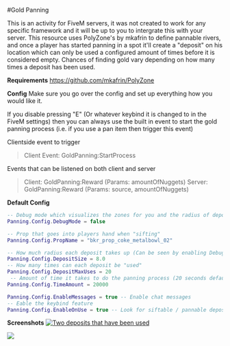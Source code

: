 #Gold Panning

This is an activity for FiveM servers, it was not created to work for any specific framework and it will be up to you to intergrate this with your server. This resource uses PolyZone's by mkafrin to define pannable rivers, and once a player has started panning in a spot it'll create a "deposit" on his location which can only be used a configured amount of times before it is considered empty. Chances of finding gold vary depending on how many times a deposit has been used.

**Requirements**
https://github.com/mkafrin/PolyZone

**Config**
Make sure you go over the config and set up everything how you would like it.

If you disable pressing "E" (Or whatever keybind it is changed to in the FiveM settings) then you can always use the built in event to start the gold panning process (i.e. if you use a pan item then trigger this event)

Clientside event to trigger
> Client Event: GoldPanning:StartProcess

Events that can be listened on both client and server 
> Client: GoldPanning:Reward (Params: amountOfNuggets)
> Server: GoldPanning:Reward (Params: source, amountOfNuggets)

**Default Config**
```lua
-- Debug mode which visualizes the zones for you and the radius of deposits that have been used by players.
Panning.Config.DebugMode = false

-- Prop that goes into players hand when "sifting"
Panning.Config.PropName = "bkr_prop_coke_metalbowl_02"

-- How much radius each deposit takes up (Can be seen by enabling DebugMode)
Panning.Config.DepositSize = 8.0
-- How many times can each deposit be "used"
Panning.Config.DepositMaxUses = 20
 -- Amount of time it takes to do the panning process (20 seconds default)
Panning.Config.TimeAmount = 20000

Panning.Config.EnableMessages = true -- Enable chat messages
-- Eable the keybind feature
Panning.Config.EnableOnUse = true -- Look for siftable / pannable deposits when E is pressed
```
**Screenshots**
[![Two deposits that have been used](https://i.vgy.me/HV10VE.jpg "Two deposits that have been used")](https://i.vgy.me/HV10VE.jpg "Two deposits that have been used")

[![](https://i.vgy.me/xP8qUg.png)](https://i.vgy.me/xP8qUg.png)
